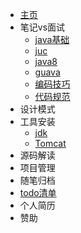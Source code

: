 - [主页](helloword)
- 笔记vs面试
  - [java基础](java/01java基础 "java入门")
  - [juc](java/02juc "并发编程")
  - [java8](java/03java8 "jdk1.8特性")
  - [guava](java/04guava "guava编程")
  - [编码技巧](java/05编码技巧 "编码技巧")
  - [代码规范](java/06代码规范 "代码规范")
- 设计模式
- 工具安装
  - [jdk](java/07jdk安装 "jdk安装")
  - [Tomcat](java/08tomcat安装 "tomcat安装")
- 源码解读
- 项目管理
- 随笔归档
- [todo清单](java/todo清单 "待办清单")
- 个人简历
- 赞助
  
